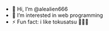  - 👋 Hi, I’m @alealien666
 - 👀 I’m interested in web programming
 - ⚡ Fun fact: i like tokusatsu 🗿🗿🗿

<!---
alealien666/alealien666 is a ✨ special ✨ repository because its `README.md` (this file) appears on your GitHub profile.
You can click the Preview link to take a look at your changes.
--->
		
